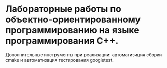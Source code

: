 # Лабораторные работы по объектно-ориентированному программированию на языке программирования С++. 
Дополнительные инструменты при реализации: автоматизиция сборки cmake и автоматизация тестирования googletest. 
